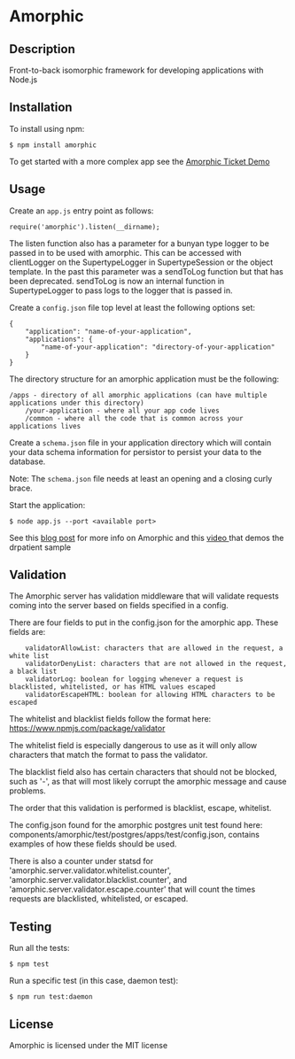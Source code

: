 # Amorphic

## Description

Front-to-back isomorphic framework for developing applications with Node.js

## Installation

To install using npm:

    $ npm install amorphic

To get started with a more complex app see the [Amorphic Ticket Demo](https://github.com/selsamman/amorphic-ticket-demo/)

## Usage

Create an `app.js` entry point as follows:

    require('amorphic').listen(__dirname);

The listen function also has a parameter for a bunyan type logger to be passed in to be used with amorphic. This can be accessed with clientLogger on the SupertypeLogger in SupertypeSession or the object template. In the past this parameter was a sendToLog function but that has been deprecated. sendToLog is now an internal function in SupertypeLogger to pass logs to the logger that is passed in.

Create a `config.json` file top level at least the following options set:

    {
        "application": "name-of-your-application",
        "applications": {
            "name-of-your-application": "directory-of-your-application"
        }
    }

The directory structure for an amorphic application must be the following:

    /apps - directory of all amorphic applications (can have multiple applications under this directory)
        /your-application - where all your app code lives
        /common - where all the code that is common across your applications lives

Create a `schema.json` file in your application directory which will contain your data schema information for persistor to persist your data to the database.

Note: The `schema.json` file needs at least an opening and a closing curly brace.

Start the application:

    $ node app.js --port <available port>

See this [blog post](http://elsamman.com/?p=117) for more info on Amorphic and this
[video ](http://www.screencast.com/t/Z5Y2jMTmJ) that demos the drpatient sample

## Validation 

The Amorphic server has validation middleware that will validate requests coming into the server based on fields specified in a config.

There are four fields to put in the config.json for the amorphic app. These fields are:

```
    validatorAllowList: characters that are allowed in the request, a white list
    validatorDenyList: characters that are not allowed in the request, a black list
    validatorLog: boolean for logging whenever a request is blacklisted, whitelisted, or has HTML values escaped
    validatorEscapeHTML: boolean for allowing HTML characters to be escaped
```

The whitelist and blacklist fields follow the format here: https://www.npmjs.com/package/validator

The whitelist field is especially dangerous to use as it will only allow characters that match the format to pass the validator.

The blacklist field also has certain characters that should not be blocked, such as '-', as that will most likely corrupt the amorphic message and cause problems.

The order that this validation is performed is blacklist, escape, whitelist.

The config.json found for the amorphic postgres unit test found here: components/amorphic/test/postgres/apps/test/config.json, contains examples of how these fields should be used.

There is also a counter under statsd for 'amorphic.server.validator.whitelist.counter', 'amorphic.server.validator.blacklist.counter', and 'amorphic.server.validator.escape.counter' that will count the times requests are blacklisted, whitelisted, or escaped.

## Testing

Run all the tests:

    $ npm test

Run a specific test (in this case, daemon test):

    $ npm run test:daemon

## License

Amorphic is licensed under the MIT license

